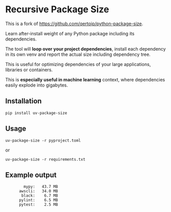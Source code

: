 # Recursive Package Size

This is a fork of https://github.com/qertoip/python-package-size.

Learn after-install weight of any Python package including its dependencies.

The tool will **loop over your project dependencies**, install each dependency in its own venv and report the actual size including dependency tree.

This is useful for optimizing dependencies of your large applications, libraries or containers.

This is **especially useful in machine learning** context, where dependencies easily explode into gigabytes.

## Installation

`pip install uv-package-size`

## Usage

`uv-package-size -r pyproject.toml`

or

`uv-package-size -r requirements.txt`

## Example output

```
        mypy:   43.7 MB
      awscli:   34.0 MB
       black:    6.7 MB
      pylint:    6.5 MB
      pytest:    2.5 MB
```
